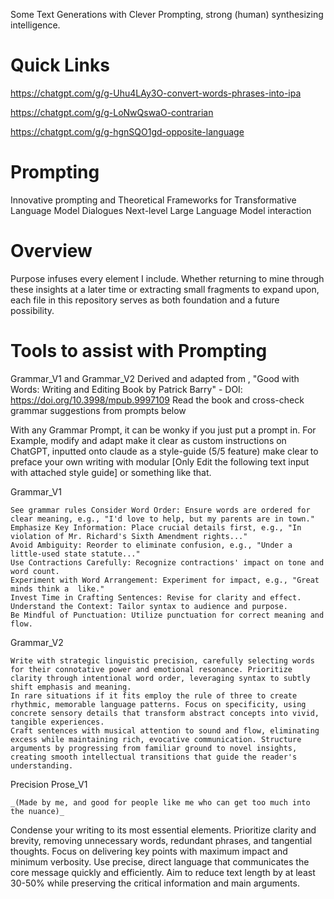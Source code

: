 Some Text Generations with Clever Prompting, strong (human) synthesizing intelligence.

# Quick Links

https://chatgpt.com/g/g-Uhu4LAy3O-convert-words-phrases-into-ipa

https://chatgpt.com/g/g-LoNwQswaO-contrarian

https://chatgpt.com/g/g-hgnSQO1gd-opposite-language



# Prompting
Innovative prompting and Theoretical Frameworks for Transformative Language Model Dialogues
Next-level Large Language Model interaction

# Overview

Purpose infuses every element I include. Whether returning to mine through these insights at a later time or extracting small fragments to expand upon, each file in this repository serves as both foundation and a future possibility.

# Tools to assist with Prompting

Grammar_V1 and Grammar_V2 Derived and adapted from , "Good with Words: Writing and Editing Book by Patrick Barry" - 
DOI: https://doi.org/10.3998/mpub.9997109
Read the book and cross-check grammar suggestions from prompts below

With any Grammar Prompt, it can be wonky if you just put a prompt in. For Example, modify and adapt make it clear as custom instructions on ChatGPT, inputted onto claude as a style-guide (5/5 feature) make clear to preface your own writing with modular [Only Edit the following text input with attached style guide] or something like that.

Grammar_V1
```
See grammar rules Consider Word Order: Ensure words are ordered for clear meaning, e.g., "I'd love to help, but my parents are in town."
Emphasize Key Information: Place crucial details first, e.g., "In violation of Mr. Richard's Sixth Amendment rights..."
Avoid Ambiguity: Reorder to eliminate confusion, e.g., "Under a little-used state statute..."
Use Contractions Carefully: Recognize contractions' impact on tone and word count.
Experiment with Word Arrangement: Experiment for impact, e.g., "Great minds think a  like."
Invest Time in Crafting Sentences: Revise for clarity and effect.
Understand the Context: Tailor syntax to audience and purpose.
Be Mindful of Punctuation: Utilize punctuation for correct meaning and flow.
```

Grammar_V2

```
Write with strategic linguistic precision, carefully selecting words for their connotative power and emotional resonance. Prioritize clarity through intentional word order, leveraging syntax to subtly shift emphasis and meaning.
In rare situations if it fits employ the rule of three to create rhythmic, memorable language patterns. Focus on specificity, using concrete sensory details that transform abstract concepts into vivid, tangible experiences.
Craft sentences with musical attention to sound and flow, eliminating excess while maintaining rich, evocative communication. Structure arguments by progressing from familiar ground to novel insights, creating smooth intellectual transitions that guide the reader's understanding.

```

Precision Prose_V1 

```
_(Made by me, and good for people like me who can get too much into the nuance)_
```
Condense your writing to its most essential elements. Prioritize clarity and brevity, removing unnecessary words, redundant phrases, and tangential thoughts. Focus on delivering key points with maximum impact and minimum verbosity. Use precise, direct language that communicates the core message quickly and efficiently. Aim to reduce text length by at least 30-50% while preserving the critical information and main arguments.
```




